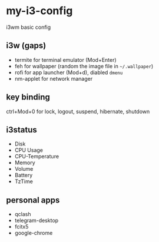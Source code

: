 # my-i3-config
i3wm basic config
## i3w (gaps)
- termite for terminal emulator (Mod+Enter)
- feh for wallpaper (random the image file in `~/.wallpaper`)
- rofi for app launcher (Mod+d), diabled `dmenu`
- nm-applet for network manager

## key binding
ctrl+Mod+0 for lock, logout, suspend, hibernate, shutdown

## i3status
- Disk
- CPU Usage
- CPU-Temperature
- Memory
- Volume
- Battery
- TzTime

## personal apps
- qclash
- telegram-desktop
- fcitx5
- google-chrome

